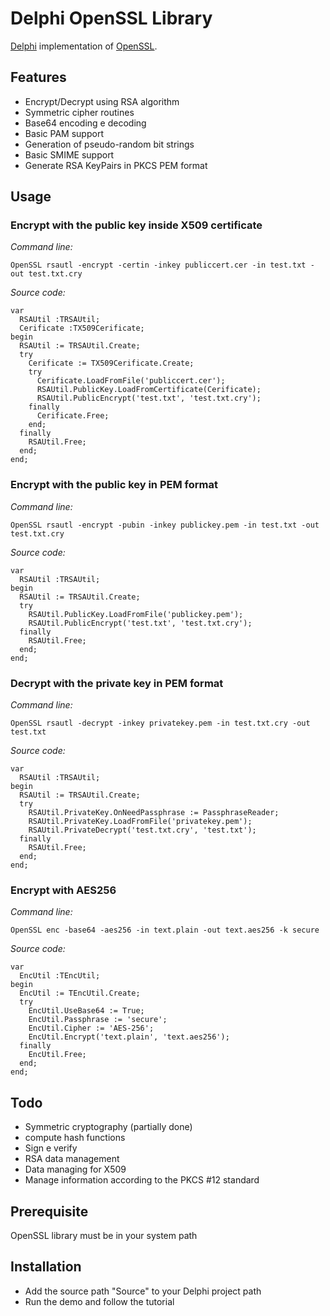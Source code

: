 # Delphi OpenSSL Library

[Delphi](http://www.embarcadero.com/products/delphi) implementation of [OpenSSL](https://openssl.org/).

## Features

- Encrypt/Decrypt using RSA algorithm
- Symmetric cipher routines
- Base64 encoding e decoding
- Basic PAM support
- Generation of pseudo-random bit strings
- Basic SMIME support
- Generate RSA KeyPairs in PKCS PEM format

## Usage

### Encrypt with the public key inside X509 certificate

*Command line:*

    OpenSSL rsautl -encrypt -certin -inkey publiccert.cer -in test.txt -out test.txt.cry


*Source code:*

```delphi
var
  RSAUtil :TRSAUtil;
  Cerificate :TX509Cerificate;
begin
  RSAUtil := TRSAUtil.Create;
  try
    Cerificate := TX509Cerificate.Create;
    try
      Cerificate.LoadFromFile('publiccert.cer');
      RSAUtil.PublicKey.LoadFromCertificate(Cerificate);
      RSAUtil.PublicEncrypt('test.txt', 'test.txt.cry');
    finally
      Cerificate.Free;
    end;
  finally
    RSAUtil.Free;
  end;
end;
```

### Encrypt with the public key in PEM format

*Command line:*

    OpenSSL rsautl -encrypt -pubin -inkey publickey.pem -in test.txt -out test.txt.cry

*Source code:*

```delphi
var
  RSAUtil :TRSAUtil;
begin
  RSAUtil := TRSAUtil.Create;
  try
    RSAUtil.PublicKey.LoadFromFile('publickey.pem');
    RSAUtil.PublicEncrypt('test.txt', 'test.txt.cry');
  finally
    RSAUtil.Free;
  end;
end;
```

### Decrypt with the private key in PEM format

*Command line:*

    OpenSSL rsautl -decrypt -inkey privatekey.pem -in test.txt.cry -out test.txt


*Source code:*

```delphi
var
  RSAUtil :TRSAUtil;
begin
  RSAUtil := TRSAUtil.Create;
  try
    RSAUtil.PrivateKey.OnNeedPassphrase := PassphraseReader;
    RSAUtil.PrivateKey.LoadFromFile('privatekey.pem');
    RSAUtil.PrivateDecrypt('test.txt.cry', 'test.txt');
  finally
    RSAUtil.Free;
  end;
end;
```

### Encrypt with AES256

*Command line:*

    OpenSSL enc -base64 -aes256 -in text.plain -out text.aes256 -k secure


*Source code:*

```delphi
var
  EncUtil :TEncUtil;
begin
  EncUtil := TEncUtil.Create;
  try
    EncUtil.UseBase64 := True;
    EncUtil.Passphrase := 'secure';
    EncUtil.Cipher := 'AES-256';
    EncUtil.Encrypt('text.plain', 'text.aes256');
  finally
    EncUtil.Free;
  end;
end;
```


## Todo

- Symmetric cryptography (partially done)
- compute hash functions
- Sign e verify
- RSA data management
- Data managing for X509
- Manage information according to the PKCS #12 standard

## Prerequisite

OpenSSL library must be in your system path

## Installation

- Add the source path "Source" to your Delphi project path
- Run the demo and follow the tutorial
